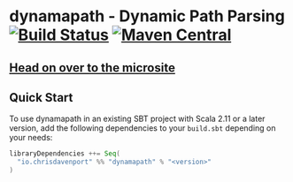 # dynamapath - Dynamic Path Parsing [![Build Status](https://travis-ci.com/ChristopherDavenport/dynamapath.svg?branch=master)](https://travis-ci.com/ChristopherDavenport/dynamapath) [![Maven Central](https://maven-badges.herokuapp.com/maven-central/io.chrisdavenport/dynamapath_2.12/badge.svg)](https://maven-badges.herokuapp.com/maven-central/io.chrisdavenport/dynamapath_2.12)

## [Head on over to the microsite](https://ChristopherDavenport.github.io/dynamapath)

## Quick Start

To use dynamapath in an existing SBT project with Scala 2.11 or a later version, add the following dependencies to your
`build.sbt` depending on your needs:

```scala
libraryDependencies ++= Seq(
  "io.chrisdavenport" %% "dynamapath" % "<version>"
)
```